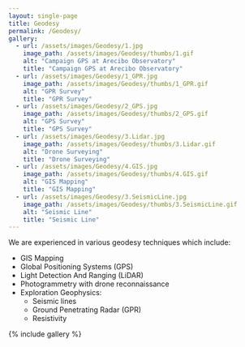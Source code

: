 ```yaml
---
layout: single-page
title: Geodesy
permalink: /Geodesy/
gallery:
  - url: /assets/images/Geodesy/1.jpg
    image_path: /assets/images/Geodesy/thumbs/1.gif
    alt: "Campaign GPS at Arecibo Observatory"
    title: "Campaign GPS at Arecibo Observatory"
  - url: /assets/images/Geodesy/1_GPR.jpg
    image_path: /assets/images/Geodesy/thumbs/1_GPR.gif
    alt: "GPR Survey"
    title: "GPR Survey"
  - url: /assets/images/Geodesy/2_GPS.jpg
    image_path: /assets/images/Geodesy/thumbs/2_GPS.gif
    alt: "GPS Survey"
    title: "GPS Survey"
  - url: /assets/images/Geodesy/3.Lidar.jpg
    image_path: /assets/images/Geodesy/thumbs/3.Lidar.gif
    alt: "Drone Surveying"
    title: "Drone Surveying"
  - url: /assets/images/Geodesy/4.GIS.jpg
    image_path: /assets/images/Geodesy/thumbs/4.GIS.gif
    alt: "GIS Mapping"
    title: "GIS Mapping"
  - url: /assets/images/Geodesy/3.SeismicLine.jpg
    image_path: /assets/images/Geodesy/thumbs/3.SeismicLine.gif
    alt: "Seismic Line"
    title: "Seismic Line"
---
```

We are experienced in various geodesy techniques which include:
  * GIS Mapping
  * Global Positioning Systems (GPS)
  * Light Detection And Ranging (LiDAR)
  * Photogrammetry with drone reconnaissance
  * Exploration Geophysics: 
    * Seismic lines
    * Ground Penetrating Radar (GPR)
    * Resistivity

{% include gallery %}
